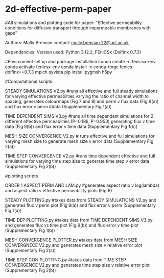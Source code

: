 # 2d-effective-perm-paper
#All simulations and plotting code for paper: "Effective permeability conditions for diffusive transport through impermeable membranes with gaps" 

Authors: Molly Brennan contact: molly.brennan.22@ucl.ac.uk

Dependencies:
Version used: Python 3.12.2, FEniCSx (Dolfinx 0.7.3)

#Environment set up and package installation
conda create -n fenicsx-env
conda activate fenicsx-env
conda install -c conda-forge fenics-dolfinx==0.7.3 mpich pyvista
pip install pygmsh h5py



#Computational scripts

STEADY SIMULATIONS V2.py #runs all effective and full steady simulations for varying effective permeabilties varying the ratio of channel width to spacing, generates colourmaps (Fig 7 and 8) and perm v flux data (Fig 9(a)) and flux error v perm #data (Supplementary Fig 1(a))

TIME DEPENDENT SIMS V3.py #runs all time dependent simulations for 2 different effective permeabilties (P=0.189, P=0.953) generating flux v time data (Fig 9(b)) and flux error v time data (Supplementary Fig 1(b))

MESH SIZE CONVERGENCE V2.py # runs effective and full simulations for varying mesh size to generate mesh size v error data (Supplementary Fig 2(a))

TIME STEP CONVERGENCE V2.py #runs time dependent effective and full simulations for varying time step size to generate time step v error data (Supplementary Fig 2(b))


#plotting scripts

ORDER 1 ASPECT PERM AND LAM.py #generates aspect ratio v log(lambda) and aspect ratio v effective permeability plots (Fig 6)

STEADY PLOTTING.py #takes data from STEADY SIMULATIONS V2.py and generates flux v perm plot (Fig 9(a)) and flux error v perm (Supplementary Fig 1(a))

TIME DEP PLOTTING.py #takes data from TIME DEPENDENT SIMS V3.py and generates flux vs time plot (Fig 9(b)) and flux error v time plot (Supplementary Fig 1(b))  

MESH CONVERGENCE PLOTTER.py #takes data from MESH SIZE CONVERGNECE V2.py and generates mesh size v relative error plot (Supplementary Fig 2(a))

TIME STEP CON PLOTTING.py #takes data from TIME STEP CONVERGENCE V2.py and generates time step size v relative error plot (Supplementary Fig 2(b))



